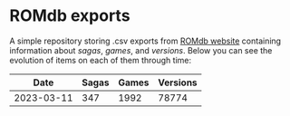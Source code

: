 # ROMdb exports

A simple repository storing .csv exports from
[ROMdb website](https://romdb.geeklogger.com) containing information about
_sagas_, _games_, and _versions_. Below you can see the evolution of items
on each of them through time:

| Date       | Sagas | Games | Versions |
|------------|-------|-------|----------|
| 2023-03-11 | 347   | 1992  | 78774    |

